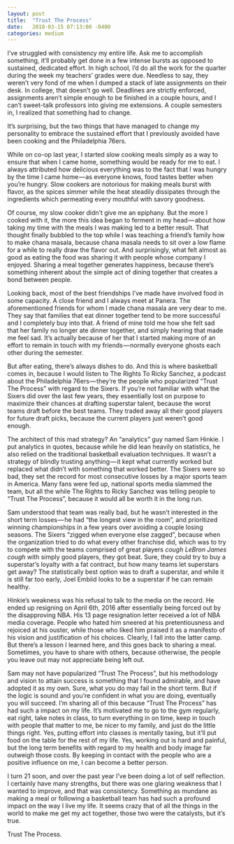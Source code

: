 ```yaml
---
layout: post
title:  "Trust The Process"
date:   2018-03-15 07:13:00 -0400
categories: medium
---
```

I’ve struggled with consistency my entire life. Ask me to accomplish something, it’ll probably get done in a few intense bursts as opposed to sustained, dedicated effort. In high school, I’d do all the work for the quarter during the week my teachers’ grades were due. Needless to say, they weren’t very fond of me when I dumped a stack of late assignments on their desk. In college, that doesn’t go well. Deadlines are strictly enforced, assignments aren’t simple enough to be finished in a couple hours, and I can’t sweet-talk professors into giving me extensions. A couple semesters in, I realized that something had to change.

It’s surprising, but the two things that have managed to change my personality to embrace the sustained effort that I previously avoided have been cooking and the Philadelphia 76ers.

While on co-op last year, I started slow cooking meals simply as a way to ensure that when I came home, something would be ready for me to eat. I always attributed how delicious everything was to the fact that I was hungry by the time I came home — as everyone knows, food tastes better when you’re hungry. Slow cookers are notorious for making meals burst with flavor, as the spices simmer while the heat steadily dissipates through the ingredients which permeating every mouthful with savory goodness.

Of course, my slow cooker didn’t give me an epiphany. But the more I cooked with it, the more this idea began to ferment in my head — about how taking my time with the meals I was making led to a better result. That thought finally bubbled to the top while I was teaching a friend’s family how to make chana masala, because chana masala needs to sit over a low flame for a while to really draw the flavor out. And surprisingly, what felt almost as good as eating the food was sharing it with people whose company I enjoyed. Sharing a meal together generates happiness, because there’s something inherent about the simple act of dining together that creates a bond between people.

Looking back, most of the best friendships I’ve made have involved food in some capacity. A close friend and I always meet at Panera. The aforementioned friends for whom I made chana masala are very dear to me. They say that families that eat dinner together tend to be more successful and I completely buy into that. A friend of mine told me how she felt sad that her family no longer ate dinner together, and simply hearing that made me feel sad. It’s actually because of her that I started making more of an effort to remain in touch with my friends — normally everyone ghosts each other during the semester.

But after eating, there’s always dishes to do. And this is where basketball comes in, because I would listen to The Rights To Ricky Sanchez, a podcast about the Philadelphia 76ers — they’re the people who popularized “Trust The Process” with regard to the Sixers. If you’re not familiar with what the Sixers did over the last few years, they essentially lost on purpose to maximize their chances at drafting superstar talent, because the worst teams draft before the best teams. They traded away all their good players for future draft picks, because the current players just weren’t good enough.

The architect of this mad strategy? An “analytics” guy named Sam Hinkie. I put analytics in quotes, because while he did lean heavily on statistics, he also relied on the traditional basketball evaluation techniques. It wasn’t a strategy of blindly trusting anything — it kept what currently worked but replaced what didn’t with something that worked better. The Sixers were so bad, they set the record for most consecutive losses by a major sports team in America. Many fans were fed up, national sports media slammed the team, but all the while The Rights to Ricky Sanchez was telling people to “Trust The Process”, because it would all be worth it in the long run.

Sam understood that team was really bad, but he wasn’t interested in the short term losses — he had “the longest view in the room”, and prioritized winning championships in a few years over avoiding a couple losing seasons. The Sixers “zigged when everyone else zagged”, because when the organization tried to do what every other franchise did, which was to try to compete with the teams comprised of great players *cough LeBron James cough* with simply good players, they got beat. Sure, they could try to buy a superstar’s loyalty with a fat contract, but how many teams let superstars get away? The statistically best option was to draft a superstar, and while it is still far too early, Joel Embiid looks to be a superstar if he can remain healthy.

Hinkie’s weakness was his refusal to talk to the media on the record. He ended up resigning on April 6th, 2016 after essentially being forced out by the disapproving NBA. His 13 page resignation letter received a lot of NBA media coverage. People who hated him sneered at his pretentiousness and rejoiced at his ouster, while those who liked him praised it as a manifesto of his vision and justification of his choices. Clearly, I fall into the latter camp. But there’s a lesson I learned here, and this goes back to sharing a meal. Sometimes, you have to share with others, because otherwise, the people you leave out may not appreciate being left out.

Sam may not have popularized “Trust The Process”, but his methodology and vision to attain success is something that I found admirable, and have adopted it as my own. Sure, what you do may fail in the short term. But if the logic is sound and you’re confident in what you are doing, eventually you will succeed.
I’m sharing all of this because “Trust The Process” has had such a impact on my life. It’s motivated me to go to the gym regularly, eat right, take notes in class, to turn everything in on time, keep in touch with people that matter to me, be nicer to my family, and just do the little things right. Yes, putting effort into classes is mentally taxing, but it’ll put food on the table for the rest of my life. Yes, working out is hard and painful, but the long term benefits with regard to my health and body image far outweigh those costs. By keeping in contact with the people who are a positive influence on me, I can become a better person.

I turn 21 soon, and over the past year I’ve been doing a lot of self reflection. I certainly have many strengths, but there was one glaring weakness that I wanted to improve, and that was consistency. Something as mundane as making a meal or following a basketball team has had such a profound impact on the way I live my life. It seems crazy that of all the things in the world to make me get my act together, those two were the catalysts, but it’s true.

Trust The Process.